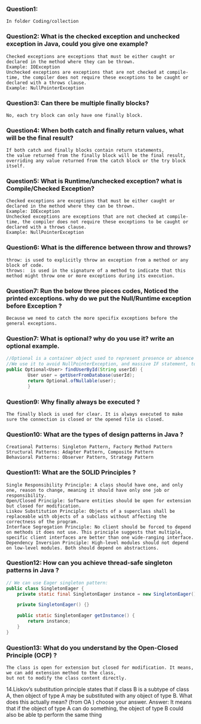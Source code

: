 ### Question1:
```
In folder Coding/collection
```
### Question2: What is the checked exception and unchecked exception in Java, could you give one example?
```
Checked exceptions are exceptions that must be either caught or declared in the method where they can be thrown. 
Example: IOException
Unchecked exceptions are exceptions that are not checked at compile-time, the compiler does not require these exceptions to be caught or declared with a throws clause. 
Example: NullPointerException
```
### Question3: Can there be multiple finally blocks?
```
No, each try block can only have one finally block.
```
### Question4: When both catch and finally return values, what will be the final result?
```
If both catch and finally blocks contain return statements, 
the value returned from the finally block will be the final result, 
overriding any value returned from the catch block or the try block itself.
```
### Question5: What is Runtime/unchecked exception? what is Compile/Checked Exception?
```
Checked exceptions are exceptions that must be either caught or declared in the method where they can be thrown. 
Example: IOException
Unchecked exceptions are exceptions that are not checked at compile-time, the compiler does not require these exceptions to be caught or declared with a throws clause. 
Example: NullPointerException
```
### Question6: What is the difference between throw and throws?
```
throw: is used to explicitly throw an exception from a method or any block of code.
throws:  is used in the signature of a method to indicate that this method might throw one or more exceptions during its execution.
```
### Question7: Run the below three pieces codes, Noticed the printed exceptions. why do we put the Null/Runtime exception before Exception ?
```
Because we need to catch the more specifix exceptions before the general exceptions.
```
### Question7: What is optional? why do you use it? write an optional example.
```java
//Optional is a container object used to represent presence or absence of a value. 
//We use it to avoid NullPointerException, and massive IF statement, to increase the readability.
public Optional<User> findUserById(String userId) {
        User user = getUserFromDatabase(userId);
        return Optional.ofNullable(user);
        }

```
### Question9: Why finally always be executed ?
```
The finally block is used for clear. It is always executed to make sure the connection is closed or the opened file is closed.
```
### Question10: What are the types of design patterns in Java ?
```
Creational Patterns: Singleton Pattern, Factory Method Pattern
Structural Patterns: Adapter Pattern, Composite Pattern
Behavioral Patterns: Observer Pattern, Strategy Pattern
```

### Question11: What are the SOLID Principles ?
```
Single Responsibility Principle: A class should have one, and only one, reason to change, meaning it should have only one job or responsibility.
Open/Closed Principle: Software entities should be open for extension but closed for modification.
Liskov Substitution Principle: Objects of a superclass shall be replaceable with objects of a subclass without affecting the correctness of the program.
Interface Segregation Principle: No client should be forced to depend on methods it does not use. This principle suggests that multiple, 
specific client interfaces are better than one wide-ranging interface.
Dependency Inversion Principle: High-level modules should not depend on low-level modules. Both should depend on abstractions. 
```
### Question12: How can you achieve thread-safe singleton patterns in Java ?
```java
// We can use Eager singleton pattern:
public class SingletonEager {
    private static final SingletonEager instance = new SingletonEager();

    private SingletonEager() {}

    public static SingletonEager getInstance() {
        return instance;
    }
}
```
### Question13: What do you understand by the Open-Closed Principle (OCP) ?
```
The class is open for extension but closed for modification. It means, we can add extension method to the class, 
but not to modify the class content directly.
```
14.Liskov’s substitution principle states that if class B is a subtype of class A, 
then object of type A may be substituted with any object of type B. 
What does this actually mean? (from OA ) choose your answer.
Answer: It means that if the object of type A can do something, the object of type B could also be able tp
   perform the same thing